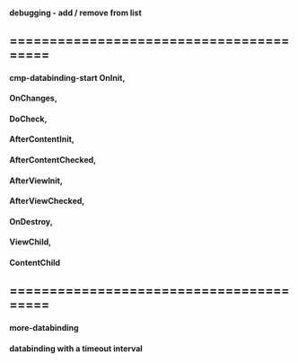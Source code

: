 #### debugging - add / remove from list
## ========================================
#### cmp-databinding-start OnInit,
####  OnChanges,
####  DoCheck,
####  AfterContentInit,
####  AfterContentChecked,
####  AfterViewInit,
####  AfterViewChecked,
####  OnDestroy,
####  ViewChild,
####  ContentChild
## ========================================
#### more-databinding
#### databinding with a timeout interval